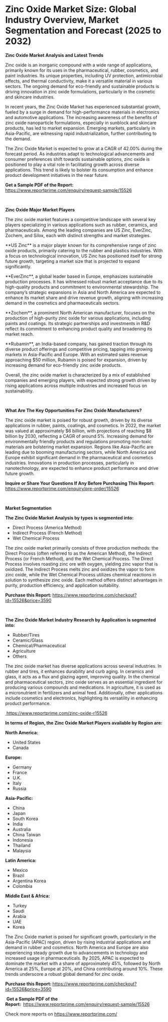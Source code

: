 <p><h1>Zinc Oxide Market Size: Global Industry Overview, Market Segmentation and Forecast (2025 to 2032)</h1></p><p><strong>Zinc Oxide Market Analysis and Latest Trends</strong></p>
<p><p>Zinc oxide is an inorganic compound with a wide range of applications, primarily known for its uses in the pharmaceutical, rubber, cosmetics, and paint industries. Its unique properties, including UV protection, antimicrobial effects, and thermal conductivity, make it a versatile material in various sectors. The ongoing demand for eco-friendly and sustainable products is driving innovation in zinc oxide formulations, particularly in the cosmetic and skincare industries. </p><p>In recent years, the Zinc Oxide Market has experienced substantial growth, fueled by a surge in demand for high-performance materials in electronics and automotive applications. The increasing awareness of the benefits of zinc oxide nanoparticle formulations, especially in sunblock and skincare products, has led to market expansion. Emerging markets, particularly in Asia-Pacific, are witnessing rapid industrialization, further contributing to the demand.</p><p>The Zinc Oxide Market is expected to grow at a CAGR of 42.00% during the forecast period. As industries adapt to technological advancements and consumer preferences shift towards sustainable options, zinc oxide is positioned to play a vital role in facilitating growth across diverse applications. This trend is likely to bolster its consumption and enhance product development initiatives in the near future.</p></p>
<p><strong>Get a Sample PDF of the Report:&nbsp;</strong> <a href="https://www.reportprime.com/enquiry/request-sample/15526?utm_campaign=3123&utm_medium=2&utm_source=Github&utm_content=ia&utm_term=20032025&utm_id=zinc-oxide">https://www.reportprime.com/enquiry/request-sample/15526</a></p>
<p>&nbsp;</p>
<p><strong>Zinc Oxide Major Market Players</strong></p>
<p><p>The zinc oxide market features a competitive landscape with several key players specializing in various applications such as rubber, ceramics, and pharmaceuticals. Among the leading companies are US Zinc, EverZinc, Zochem, and Silox, each with distinct strengths and market strategies.</p><p>**US Zinc** is a major player known for its comprehensive range of zinc oxide products, primarily catering to the rubber and plastics industries. With a focus on technological innovation, US Zinc has positioned itself for strong future growth, targeting a market size that is projected to expand significantly.</p><p>**EverZinc**, a global leader based in Europe, emphasizes sustainable production processes. It has witnessed robust market acceptance due to its high-quality products and commitment to environmental stewardship. The company’s strategic expansions in Asia and North America are expected to enhance its market share and drive revenue growth, aligning with increasing demand in the cosmetics and pharmaceuticals sectors.</p><p>**Zochem**, a prominent North American manufacturer, focuses on the production of high-purity zinc oxide for various applications, including paints and coatings. Its strategic partnerships and investments in R&D reflect its commitment to enhancing product quality and broadening its market reach.</p><p>**Rubamin**, an India-based company, has gained traction through its diverse product offerings and competitive pricing, tapping into growing markets in Asia-Pacific and Europe. With an estimated sales revenue approaching $50 million, Rubamin is poised for expansion, driven by increasing demand for eco-friendly zinc oxide products.</p><p>Overall, the zinc oxide market is characterized by a mix of established companies and emerging players, with expected strong growth driven by rising applications across multiple industries and increased focus on sustainability.</p></p>
<p>&nbsp;</p>
<p><strong>What Are The Key Opportunities For Zinc Oxide Manufacturers?</strong></p>
<p><p>The zinc oxide market is poised for robust growth, driven by its diverse applications in rubber, paints, coatings, and cosmetics. In 2022, the market was valued at approximately $6 billion, with projections of reaching $8 billion by 2030, reflecting a CAGR of around 5%. Increasing demand for environmentally friendly products and regulations promoting non-toxic materials are bolstering market expansion. Regions like Asia-Pacific are leading due to booming manufacturing sectors, while North America and Europe exhibit significant demand in the pharmaceutical and cosmetics industries. Innovations in production processes, particularly in nanotechnology, are expected to enhance product performance and drive future growth.</p></p>
<p><strong>Inquire or Share Your Questions If Any Before Purchasing This Report:</strong> <a href="https://www.reportprime.com/enquiry/pre-order/15526?utm_campaign=3123&utm_medium=2&utm_source=Github&utm_content=ia&utm_term=20032025&utm_id=zinc-oxide">https://www.reportprime.com/enquiry/pre-order/15526</a></p>
<p>&nbsp;</p>
<p><strong>Market Segmentation</strong></p>
<p><strong>The Zinc Oxide Market Analysis by types is segmented into:</strong></p>
<p><ul><li>Direct Process (America Method)</li><li>Indirect Process (French Method)</li><li>Wet Chemical Process</li></ul></p>
<p><p>The zinc oxide market primarily consists of three production methods: the Direct Process (often referred to as the American Method), the Indirect Process (or French Method), and the Wet Chemical Process. The Direct Process involves roasting zinc ore with oxygen, yielding zinc vapor that is oxidized. The Indirect Process melts zinc and oxidizes the vapor to form zinc oxide, while the Wet Chemical Process utilizes chemical reactions in solution to synthesize zinc oxide. Each method offers distinct advantages in purity, production efficiency, and application suitability.</p></p>
<p><strong>Purchase this Report:&nbsp;</strong><a href="https://www.reportprime.com/checkout?id=15526&price=3590&utm_campaign=3123&utm_medium=2&utm_source=Github&utm_content=ia&utm_term=20032025&utm_id=zinc-oxide">https://www.reportprime.com/checkout?id=15526&price=3590</a></p>
<p>&nbsp;</p>
<p><strong>The Zinc Oxide Market Industry Research by Application is segmented into:</strong></p>
<p><ul><li>Rubber/Tires</li><li>Ceramic/Glass</li><li>Chemical/Pharmaceutical</li><li>Agriculture</li><li>Others</li></ul></p>
<p><p>The zinc oxide market has diverse applications across several industries. In rubber and tires, it enhances durability and curb aging. In ceramics and glass, it acts as a flux and glazing agent, improving quality. In the chemical and pharmaceutical sectors, zinc oxide serves as an essential ingredient for producing various compounds and medications. In agriculture, it is used as a micronutrient in fertilizers and animal feed. Additionally, other applications include cosmetics and electronics, highlighting its versatility in enhancing product performance.</p></p>
<p><a href="https://www.reportprime.com/zinc-oxide-r15526?utm_campaign=3123&utm_medium=2&utm_source=Github&utm_content=ia&utm_term=20032025&utm_id=zinc-oxide">&nbsp;https://www.reportprime.com/zinc-oxide-r15526</a></p>
<p><strong>In terms of Region, the Zinc Oxide Market Players available by Region are:</strong></p>
<p>
    <p> <strong> North America: </strong>
        <ul>
            <li>United States</li>
            <li>Canada</li>
        </ul>
        </p> 
    <p> <strong> Europe: </strong>
        <ul>
            <li>Germany</li>
            <li>France</li>
            <li>U.K.</li>
            <li>Italy</li>
            <li>Russia</li>
        </ul>
        </p> 
    <p> <strong> Asia-Pacific: </strong>
        <ul>
            <li>China</li>
            <li>Japan</li>
            <li>South Korea</li>
            <li>India</li>
            <li>Australia</li>
            <li>China Taiwan</li>
            <li>Indonesia</li>
            <li>Thailand</li>
            <li>Malaysia</li>
        </ul>
        </p> 
    <p> <strong> Latin America: </strong>
        <ul>
            <li>Mexico</li>
            <li>Brazil</li>
            <li>Argentina Korea</li>
            <li>Colombia</li>
        </ul>
        </p> 
    <p> <strong> Middle East & Africa: </strong>
        <ul>
            <li>Turkey</li>
            <li>Saudi</li>
            <li>Arabia</li>
            <li>UAE</li>
            <li>Korea</li>
        </ul>
    </p>
    </p>
<p><p>The Zinc Oxide market is poised for significant growth, particularly in the Asia-Pacific (APAC) region, driven by rising industrial applications and demand in rubber and cosmetics. North America and Europe are also experiencing steady growth due to advancements in technology and increased usage in pharmaceuticals. By 2025, APAC is expected to dominate the market with a share of approximately 45%, followed by North America at 25%, Europe at 20%, and China contributing around 10%. These trends underscore a robust global demand for zinc oxide.</p></p>
<p><strong>Purchase this Report: </strong><a href="https://www.reportprime.com/checkout?id=15526&price=3590&utm_campaign=3123&utm_medium=2&utm_source=Github&utm_content=ia&utm_term=20032025&utm_id=zinc-oxide">https://www.reportprime.com/checkout?id=15526&price=3590</a></p>
<p>&nbsp;<strong>Get a Sample PDF of the Report:&nbsp;&nbsp;</strong><a href="https://www.reportprime.com/enquiry/request-sample/15526?utm_campaign=3123&utm_medium=2&utm_source=Github&utm_content=ia&utm_term=20032025&utm_id=zinc-oxide">https://www.reportprime.com/enquiry/request-sample/15526</a></p>
<p><strong></strong></p>
<p>Check more reports on <a href="https://www.reportprime.com/?utm_campaign=3123&utm_medium=2&utm_source=Github&utm_content=ia&utm_term=20032025&utm_id=zinc-oxide">https://www.reportprime.com/</a></p>